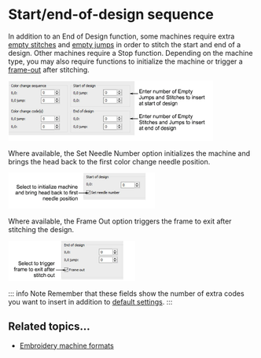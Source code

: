 # Start/end-of-design sequence

In addition to an End of Design function, some machines require extra [empty stitches](../../glossary/glossary) and [empty jumps](../../glossary/glossary) in order to stitch the start and end of a design. Other machines require a Stop function. Depending on the machine type, you may also require functions to initialize the machine or trigger a [frame-out](../../glossary/glossary) after stitching.

![machines00020.png](assets/machines00020.png)

Where available, the Set Needle Number option initializes the machine and brings the head back to the first color change needle position.

![machines00023.png](assets/machines00023.png)

Where available, the Frame Out option triggers the frame to exit after stitching the design.

![machines00026.png](assets/machines00026.png)

::: info Note
Remember that these fields show the number of extra codes you want to insert in addition to [default settings](../../glossary/glossary).
:::

## Related topics...

- [Embroidery machine formats](../../Basics/basics/Embroidery_machine_formats)
